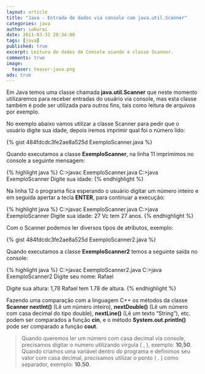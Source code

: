 ```yaml
---
layout: article
title: "Java - Entrada de dados via console com java.util.Scanner"
categories: java
author: sakurai
date: 2011-03-31 20:34:00
tags: [java]
published: true
excerpt: Leitura de dados do Console usando a classe Scanner.
comments: true
image:
  teaser: teaser-java.png
ads: true
---
```


Em Java temos uma classe chamada **java.util.Scanner** que neste momento utilizaremos para receber entradas do usuário via console, mas esta classe também é pode ser utilizada para outros fins, tais como leitura de arquivos por exemplo.

No exemplo abaixo vamos utilizar a classe Scanner para pedir que o usuário digite sua idade, depois iremos imprimir qual foi o número lido:

{% gist 484fdcdc3fe2ae8a525d ExemploScanner.java %}

Quando executamos a classe **ExemploScanner**, na linha 11 imprimimos no console a seguinte mensagem:

{% highlight java %}
C:\>javac ExemploScanner.java
C:\>java ExemploScanner
Digite sua idade:
{% endhighlight %}

Na linha 12 o programa fica esperando o usuário digitar um número inteiro e em seguida apertar a tecla **ENTER**, para continuar a execução:

{% highlight java %}
C:\>javac ExemploScanner.java
C:\>java ExemploScanner
Digite sua idade:
27
Vc tem 27 anos.
{% endhighlight %}

Com o Scanner podemos ler diversos tipos de atributos, exemplo:

{% gist 484fdcdc3fe2ae8a525d ExemploScanner2.java %}

Quando executamos a classe **ExemploScanner2** temos a seguinte saída no console:

{% highlight java %}
C:\>javac ExemploScanner2.java
C:\>java ExemploScanner2
Digite seu nome:
Rafael

Digite sua altura:
1,78
Rafael tem 1.78 de altura.
{% endhighlight %}

Fazendo uma comparação com a linguagem C++ os métodos da classe **Scanner nextInt()** (Lê um número inteiro), **nextDouble()** (Lê um número com casa decimal do tipo double), **nextLine()** (Lê um texto “String”), etc. podem ser comparados a função **cin**, e o método **System.out.println()** pode ser comparado a função **cout**.

> Quando queremos ler um número com casa decimal via console, precisamos digitar o numero utilizando vírgula ( , ), exemplo: **10,50**. Quando criamos uma variável dentro do programa e definimos seu valor com casa decimal, precisamos utilizar o ponto ( . ) como separador, exemplo: **10.50**.
